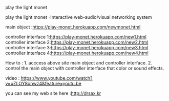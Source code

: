 
play the light monet

play the light monet -Interactive web-audio/visual networking system



main object :https://play-monet.herokuapp.com/newmonet.html


controller interface 1:https://play-monet.herokuapp.com/new1.html   
controller interface 2:https://play-monet.herokuapp.com/new2.html                          
controller interface 3:https://play-monet.herokuapp.com/new3.html                                                     
controller interface 4:https://play-monet.herokuapp.com/new4.html                                                      
                      
How to :  1. acccess above site main object and controller interface. 
          2. control the main object with controller interface that color or sound effects.
          
video : https://www.youtube.com/watch?v=uZLOY8onwz4&feature=youtu.be
    

you can see my web site  here  :http://drsax.kr
